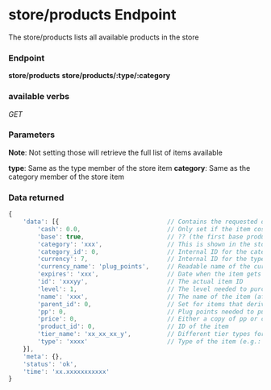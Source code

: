 # store/products Endpoint

The store/products lists all available products in the store

### Endpoint

**store/products**
**store/products/:type/:category**

### available verbs

_GET_

### Parameters

**Note**: Not setting those will retrieve the full list of items available

**type**: Same as the type member of the store item
**category**: Same as the category member of the store item

### Data returned

```js
{
    'data': [{                              // Contains the requested data in an array of objects
        'cash': 0.0,                        // Only set if the item costs actual IRL money
        'base': true,                       // ?? (the first base products that are enabled for new accounts)
        'category': 'xxx',                  // This is shown in the store drop down i.e.: 'hiphop'
        'category_id': 0,                   // Internal ID for the category
        'currency': 7,                      // Internal ID for the type of currency
        'currency_name': 'plug_points',     // Readable name of the currency
        'expires': 'xxx',                   // Date when the item gets removed from the store
        'id': 'xxxyy',                      // The actual item ID
        'level': 1,                         // The level needed to purchase this item
        'name': 'xxx',                      // The name of the item (after purchase saved as avatarID e.g.: base01)
        'parent_id': 0,                     // Set for items that derive from another item (i.e.: hiphop01 => base01)
        'pp': 0,                            // Plug points needed to purchase this item
        'price': 0,                         // Either a copy of pp or cash
        'product_id': 0,                    // ID of the item
        'tier_name': 'xx_xx_xx_y',          // Different tier types for example 'cash_avatar_tier_2'
        'type': 'xxxx'                      // Type of the item (e.g.: 'avatars' or 'badges') 
    }],
    'meta': {},
    'status': 'ok',
    'time': 'xx.xxxxxxxxxxx'
}
```